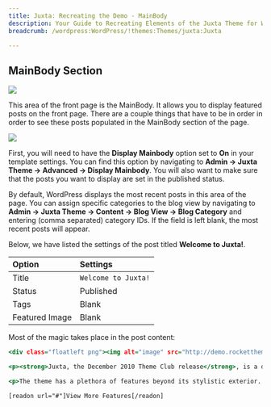 ```yaml
---
title: Juxta: Recreating the Demo - MainBody
description: Your Guide to Recreating Elements of the Juxta Theme for WordPress
breadcrumb: /wordpress:WordPress/!themes:Themes/juxta:Juxta

---
```


MainBody Section
-----

![][demo]

This area of the front page is the MainBody. It allows you to display featured posts on the front page. There are a couple things that have to be in order in order to see these posts populated in the MainBody section of the page.

![][mainbody]

First, you will need to have the **Display Mainbody** option set to **On** in your template settings. You can find this option by navigating to **Admin -> Juxta Theme -> Advanced -> Display Mainbody**. You will also want to make sure that the posts you want to display are set in the published status.

By default, WordPress displays the most recent posts in this area of the page. You can assign specific categories to the blog view by navigating to **Admin -> Juxta Theme -> Content -> Blog View -> Blog Category** and entering (comma separated) category IDs. If the field is left blank, the most recent posts will appear.

Below, we have listed the settings of the post titled **Welcome to Juxta!**.

| Option         | Settings            |
| :----------    | :----------         |
| Title          | `Welcome to Juxta!` |
| Status         | Published           |
| Tags           | Blank               |
| Featured Image | Blank               |


Most of the magic takes place in the post content:

~~~ .html
<div class="floatleft png"><img alt="image" src="http://demo.rockettheme.com/live/wordpress/juxta/wp-content/rockettheme/rt_juxta_wp/frontpage/fp-mb1.jpg" /></div>

<p><strong>Juxta, the December 2010 Theme Club release</strong>, is a design-centric theme, focusing on <em>unique</em>, <em>professional</em> and <em>fresh</em> visuals to constitute the fundamental appearance of the theme. Style is very important with any theme, and Juxta intends to <strong>entice</strong> any visitor of your site.</p>

<p>The theme has a plethora of features beyond its stylistic exterior. The core is composed of the <strong>Gantry Framework</strong>, offering a mature and feature rich foundation for many advanced, flexible and <em>versatile</em> functions to make the theme extremely usable, <em>modern</em> and engaging.</p>

[readon url="#"]View More Features[/readon]
~~~

[demo]: assets/demo_4.jpeg
[mainbody]: assets/setadvanced.jpg
